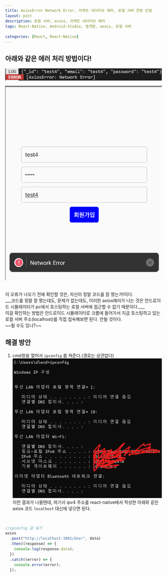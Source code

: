 ```yaml
---
title: AxiosError Network Error, 리액트 네이티브 에러, 로컬 서버 연동 안됨
layout: post
description: 로컬 서버, axios, 리액트 네이티브 에러
tags: React-Native, Android-Studio, 앱개발, axois, 로컬 서버

categories: [React, React-Native]
---
```


## 아래와 같은 에러 처리 방법이다!

![axios오류](/assets/img/axios_2.png)
<br/>

![axios오류](/assets/img/axios_1.png)

<br/>
이 오류가 나오기 전에 확인할 것은, 자신이 정말 코드를 잘 짰는가!이다.<br/>
___코드를 정말 잘 짰는데도, 문제가 없는데도, 이러한 axios에러가 나는 것은 안드로이드 시뮬레이터가 pc에서 호스팅하는 로컬 서버에 접근할 수 없기 때문이다.___ <br/>
이걸 확인하는 방법은 안드로이드 시뮬레이터로 크롬에 들어가서 지금 호스팅하고 있는 로컬 서버 주소(localhost)를 직접 접속해보면 된다. 안될 것이다. <br/>
~~될 수도 있나?~~
<br/>

## 해결 방안

1. cmd창을 열어서 `ipconfig` 를 쳐준다.(경로는 상관없다)<br/>
   ![ipconfig](/assets/img/ipconfig.png)
   <br/>이런 결과가 나올텐데, 여기서 ipv4 주소를 react-native에서 작성한 아래와 같은 axios 코드 `localhost` 대신에 넣으면 된다.

<br/>

```javascript
//ipconfig 값 넣기
axios
  .post("http://localhost:3001/User", data)
  .then((response) => {
    console.log(response.data);
  })
  .catch((error) => {
    console.error(error);
  });
```
